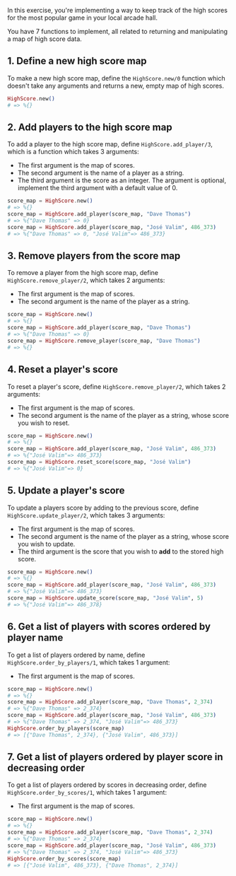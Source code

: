 In this exercise, you're implementing a way to keep track of the high scores for the most popular game in your local arcade hall.

You have 7 functions to implement, all related to returning and manipulating a map of high score data.

## 1. Define a new high score map

To make a new high score map, define the `HighScore.new/0` function which doesn't take any arguments and returns a new, empty map of high scores.

```elixir
HighScore.new()
# => %{}
```

## 2. Add players to the high score map

To add a player to the high score map, define `HighScore.add_player/3`, which is a function which takes 3 arguments:

- The first argument is the map of scores.
- The second argument is the name of a player as a string.
- The third argument is the score as an integer. The argument is optional, implement the third argument with a default value of 0.

```elixir
score_map = HighScore.new()
# => %{}
score_map = HighScore.add_player(score_map, "Dave Thomas")
# => %{"Dave Thomas" => 0}
score_map = HighScore.add_player(score_map, "José Valim", 486_373)
# => %{"Dave Thomas" => 0, "José Valim"=> 486_373}
```

## 3. Remove players from the score map

To remove a player from the high score map, define `HighScore.remove_player/2`, which takes 2 arguments:

- The first argument is the map of scores.
- The second argument is the name of the player as a string.

```elixir
score_map = HighScore.new()
# => %{}
score_map = HighScore.add_player(score_map, "Dave Thomas")
# => %{"Dave Thomas" => 0}
score_map = HighScore.remove_player(score_map, "Dave Thomas")
# => %{}
```

## 4. Reset a player's score

To reset a player's score, define `HighScore.remove_player/2`, which takes 2 arguments:

- The first argument is the map of scores.
- The second argument is the name of the player as a string, whose score you wish to reset.

```elixir
score_map = HighScore.new()
# => %{}
score_map = HighScore.add_player(score_map, "José Valim", 486_373)
# => %{"José Valim"=> 486_373}
score_map = HighScore.reset_score(score_map, "José Valim")
# => %{"José Valim"=> 0}
```

## 5. Update a player's score

To update a players score by adding to the previous score, define `HighScore.update_player/2`, which takes 3 arguments:

- The first argument is the map of scores.
- The second argument is the name of the player as a string, whose score you wish to update.
- The third argument is the score that you wish to **add** to the stored high score.

```elixir
score_map = HighScore.new()
# => %{}
score_map = HighScore.add_player(score_map, "José Valim", 486_373)
# => %{"José Valim"=> 486_373}
score_map = HighScore.update_score(score_map, "José Valim", 5)
# => %{"José Valim"=> 486_378}
```

## 6. Get a list of players with scores ordered by player name

To get a list of players ordered by name, define `HighScore.order_by_players/1`, which takes 1 argument:

- The first argument is the map of scores.

```elixir
score_map = HighScore.new()
# => %{}
score_map = HighScore.add_player(score_map, "Dave Thomas", 2_374)
# => %{"Dave Thomas" => 2_374}
score_map = HighScore.add_player(score_map, "José Valim", 486_373)
# => %{"Dave Thomas" => 2_374, "José Valim"=> 486_373}
HighScore.order_by_players(score_map)
# => [{"Dave Thomas", 2_374}, {"José Valim", 486_373}]
```

## 7. Get a list of players ordered by player score in decreasing order

To get a list of players ordered by scores in decreasing order, define `HighScore.order_by_scores/1`, which takes 1 argument:

- The first argument is the map of scores.

```elixir
score_map = HighScore.new()
# => %{}
score_map = HighScore.add_player(score_map, "Dave Thomas", 2_374)
# => %{"Dave Thomas" => 2_374}
score_map = HighScore.add_player(score_map, "José Valim", 486_373)
# => %{"Dave Thomas" => 2_374, "José Valim"=> 486_373}
HighScore.order_by_scores(score_map)
# => [{"José Valim", 486_373}, {"Dave Thomas", 2_374}]
```
